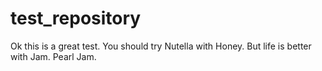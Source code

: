 # test_repository

Ok this is a great test.
You should try Nutella with Honey.
But life is better with Jam. Pearl Jam.


